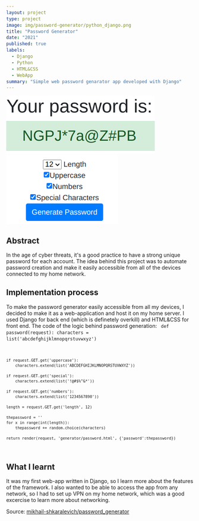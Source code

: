 ```yaml
---
layout: project
type: project
image: img/password-generator/python_django.png
title: "Password Generator"
date: "2021"
published: true
labels:
  - Django
  - Python
  - HTML&CSS
  - WebApp
summary: "Simple web password genarator app developed with Django"
---
```


<img class="img-fluid" src="../img/password-generator/password1.png">
<img class="img-fluid" src="../img/password-generator/password2.png">

## Abstract
In the age of cyber threats, it's a good practice to have a strong unique password for each account. The idea behind this project was to automate password creation and make it easily accessible from all of the devices connected to my home network.

## Implementation process
To make the password generator easily accessible from all my devices, I decided to make it as a web-application and host it on my home server. I used Django for back end (which is definetely overkill) and HTML&CSS for front end. The code of the logic behind password generation:
<code>
def password(request):
    characters = list('abcdefghijklmnopqrstuvwxyz')

    if request.GET.get('uppercase'):
        characters.extend(list('ABCDEFGHIJKLMNOPQRSTUVWXYZ'))

    if request.GET.get('special'):
        characters.extend(list('!@#$%^&*'))

    if request.GET.get('numbers'):
        characters.extend(list('1234567890'))

    length = request.GET.get('length', 12)

    thepassword = ''
    for x in range(int(length)):
        thepassword += random.choice(characters)

    return render(request, 'generator/password.html', {'password':thepassword})
</code>

## What I learnt
It was my first web-app written in Django, so I learn more about the features of the framework. I also wanted to be able to access the app from any network, so I had to set up VPN on my home network, which was a good excercise to learn more about networking.

Source: <a href="https://github.com/mikhail-shkaralevich/django3_password_generator"><i class="large github icon "></i>mikhail-shkaralevich/password_generator</a>
